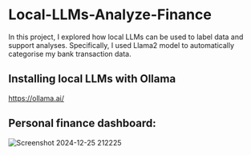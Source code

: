 # Local-LLMs-Analyze-Finance

In this project, I explored how local LLMs can be used to label data and support analyses. Specifically, I used Llama2 model to automatically categorise my bank transaction data.

## Installing local LLMs with Ollama 
https://ollama.ai/

## Personal finance dashboard:
![Screenshot 2024-12-25 212225](https://github.com/user-attachments/assets/239d9b3a-fa5e-4782-8ddb-e3f29c1fe30a)
